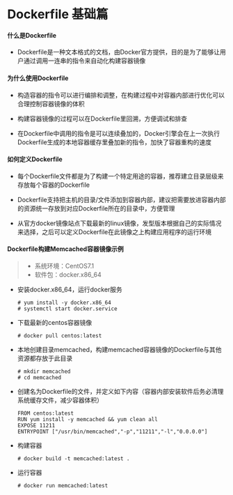 Dockerfile 基础篇
====

#### 什么是Dockerfile

  * Dockerfile是一种文本格式的文档，由Docker官方提供，目的是为了能够让用户通过调用一连串的指令来自动化构建容器镜像
  
#### 为什么使用Dockerfile

  * 构造容器的指令可以进行编排和调整，在构建过程中对容器内部进行优化可以合理控制容器镜像的体积

  * 构建容器镜像的过程可以在Dockerfile里回溯，方便调试和排查
  
  * 在Dockerfile中调用的指令是可以连续叠加的，Docker引擎会在上一次执行Dockerfile生成的本地容器缓存里叠加新的指令，加快了容器重构的速度

#### 如何定义Dockerfile

  * 每个Dockerfile文件都是为了构建一个特定用途的容器，推荐建立目录层级来存放每个容器的Dockerfile
  
  * Dockerfile支持把主机的目录/文件添加到容器内部，建议把需要放进容器内部的资源统一存放到对应Dockerfile所在的目录中，方便管理
  
  * 从官方docker镜像站点下载最新的linux镜像，发型版本根据自己的实际情况来选择，之后可以定义Dockerfile在此镜像之上构建应用程序的运行环境

#### Dockerfile构建Memcached容器镜像示例

   > - 系统环境：CentOS7.1
   > - 软件包：docker.x86_64
   
  * 安装docker.x86_64，运行docker服务
  
        # yum install -y docker.x86_64
        # systemctl start docker.service
      
  * 下载最新的centos容器镜像
  
        # docker pull centos:latest
        
  * 本地创建目录memcached，构建memcached容器镜像的Dockerfile与其他资源都存放于此目录
 
        # mkdir memcached
        # cd memcached
        
  * 创建名为Dockerfile的文件，并定义如下内容（容器内部安装软件后务必清理系统缓存文件，减少容器体积）
  
        FROM centos:latest
        RUN yum install -y memcached && yum clean all
        EXPOSE 11211
        ENTRYPOINT ["/usr/bin/memcached","-p","11211","-l","0.0.0.0"]
        
  * 构建容器
  
        # docker build -t memcached:latest .

  * 运行容器
        
        # docker run memcached:latest
  
